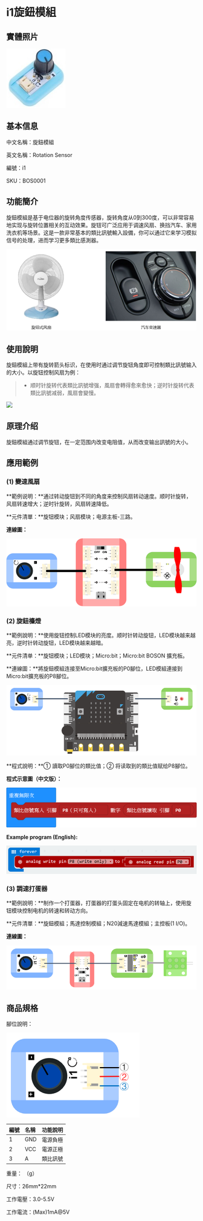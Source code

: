 # i1旋鈕模組

## 實體照片

![](../.gitbook/assets/rotation_sensor/rotation_sensor.jpg)

## 基本信息

中文名稱：旋鈕模組

英文名稱：Rotation Sensor

編號：i1

SKU：BOS0001

## 功能簡介

旋鈕模組是基于电位器的旋转角度传感器，旋转角度从0到300度，可以非常容易地实现与旋转位置相关的互动效果。旋钮可广泛应用于调速风扇、换挡汽车、家用洗衣机等场景。这是一款非常基本的類比訊號輸入設備，你可以通过它来学习模拟信号的处理，进而学习更多類比感測器。

![](../.gitbook/assets/rotation_sensor_intro.png)

## 使用說明

旋鈕模組上带有旋转箭头标识，在使用时通过调节旋钮角度即可控制類比訊號输入的大小。以旋钮控制风扇为例：

> * 顺时针旋转代表類比訊號增强，風扇會轉得愈來愈快；逆时针旋转代表類比訊號减弱，風扇會變慢。

![](../.gitbook/assets/rotation_sensor/rotation_sensor/rotation_sensor_ui.png)

## 原理介绍

旋鈕模組通过调节旋钮，在一定范围内改变电阻值，从而改变输出訊號的大小。

## 應用範例

### \(1\) 變速風扇

**範例说明：**通过转动旋钮到不同的角度来控制风扇转动速度。顺时针旋转，风扇转速增大；逆时针旋转，风扇转速降低。

**元件清單：**旋钮模块；风扇模块；电源主板-三路。

**連線圖：**

![](../.gitbook/assets/rotation_sensor/rotation_sensor_example1.png)

### \(2\) 旋鈕檯燈

**範例說明：**使用旋钮控制LED模块的亮度。顺时针转动旋钮，LED模块越来越亮，逆时针转动旋钮，LED模块越来越暗。

**元件清单：**旋钮模块；LED模块；Micro:bit；Micro:bit BOSON 擴充板。

**連線圖：**將旋鈕模組连接至Micro:bit擴充板的P0腳位，LED模組連接到Micro:bit擴充板的P8腳位。

![](../.gitbook/assets/rotation_sensor/rotation_sensor_example2.png)

**程式說明：**① 讀取P0腳位的類比值；② 将读取到的類比值赋给P8腳位。

**程式示意圖（中文版）：**

![](../.gitbook/assets/rotation_sensor/rotation_sensor_prg_ch_tw.png)

**Example program \(English\):**

![](../.gitbook/assets/rotation_sensor/rotation_sensor_prg_en.png)

### \(3\) 調速打蛋器

**範例說明：**制作一个打蛋器，打蛋器的打蛋头固定在电机的转轴上，使用旋钮模块控制电机的转速和转动方向。

**元件清單：**旋鈕模組；馬達控制模組；N20減速馬達模組；主控板\(1 I/O\)。

**連線圖：**

![](../.gitbook/assets/rotation_sensor/rotation_sensor_example3.png)

## 商品規格

腳位說明：

![](../.gitbook/assets/rotation_sensor/rotation_sensor_spec.png)

| **編號** | **名稱** | **功能說明** |
| :--- | :--- | :--- |
| 1 | GND | 電源負極 |
| 2 | VCC | 電源正極 |
| 3 | A | 類比訊號 |

重量： （g）

尺寸：26mm\*22mm

工作電壓：3.0-5.5V

工作電流：\(Max\)1mA@5V
